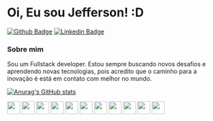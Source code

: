
# Oi, Eu sou Jefferson! :D

[![Github Badge](https://img.shields.io/badge/-Github-000?style=flat-square&logo=Github&logoColor=white&link=https://github.com/jeffer3941)](https://github.com/jeffer3941)
[![Linkedin Badge](https://img.shields.io/badge/-LinkedIn-blue?style=flat-square&logo=Linkedin&logoColor=white&link=https://www.linkedin.com/in/jefferson-monteiro-577396152/)](https://www.linkedin.com/in/jefferson-monteiro-577396152/)

### Sobre mim 
Sou um Fullstack developer. Estou sempre buscando novos desafios e aprendendo novas tecnologias,
pois acredito que o caminho para a inovação é está em contato com melhor no mundo. 

[![Anurag's GitHub stats](https://github-readme-stats.vercel.app/api?username=jeffer3941&count_private=true&show_icons=true&theme=tokyonight)](https://github.com/anuraghazra/github-readme-stats)

<code><img height="30" src="https://img.shields.io/badge/PHP-777BB4?style=for-the-badge&logo=php&logoColor=white"></code>
<code><img height="30" src="https://img.shields.io/badge/Laravel-FF2D20?style=for-the-badge&logo=laravel&logoColor=white"></code>
<code><img height="30" src="https://img.shields.io/badge/HTML5-E34F26?style=for-the-badge&logo=html5&logoColor=white"></code>
<code><img height="30" src="https://img.shields.io/badge/CSS3-1572B6?style=for-the-badge&logo=css3&logoColor=white"></code>
<code><img height="30" src="https://img.shields.io/badge/JavaScript-F7DF1E?style=for-the-badge&logo=javascript&logoColor=black"></code>
<code><img height="30" src="https://img.shields.io/badge/React-20232A?style=for-the-badge&logo=react&logoColor=61DAFB"></code>
<code><img height="30" src="https://img.shields.io/badge/jQuery-0769AD?style=for-the-badge&logo=jquery&logoColor=white"></code>
<code><img height="30" src="https://img.shields.io/badge/Flutter-02569B?style=for-the-badge&logo=flutter&logoColor=white"></code>
<code><img height="30" src="https://img.shields.io/badge/PostgreSQL-316192?style=for-the-badge&logo=postgresql&logoColor=white"></code>
<code><img height="30" src="https://img.shields.io/badge/MySQL-00000F?style=for-the-badge&logo=mysql&logoColor=white"></code>
<code><img height="30" src="https://img.shields.io/badge/Flutter-02569B?style=for-the-badge&logo=flutter&logoColor=white"></code>
